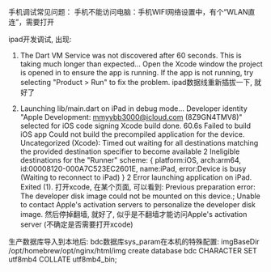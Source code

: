 
手机调试常见问题：
手机不能访问电脑：手机WIFI网络设置中，有个“WLAN直连”，需要打开

ipad开发调试, 出现:
1. The Dart VM Service was not discovered after 60 seconds. This is taking much longer than expected...
Open the Xcode window the project is opened in to ensure the app is running. If the app is not running, try selecting "Product > Run" to fix the problem.
ipad数据线重新插拔一下, 就好了

2. Launching lib/main.dart on iPad in debug mode... Developer identity "Apple Development: mmyybb3000@icloud.com (8Z9GN4TMV8)" selected for iOS code signing Xcode build done. 60.6s Failed to build iOS app Could not build the precompiled application for the device. Uncategorized (Xcode): Timed out waiting for all destinations matching the provided destination specifier to become available 2 Ineligible destinations for the "Runner" scheme: { platform:iOS, arch:arm64, id:00008120-000A7C523EC2601E, name:iPad, error:Device is busy (Waiting to reconnect to iPad) } 2 Error launching application on iPad. Exited (1).
打开xcode, 在某个页面, 可以看到:
Previous preparation error: The developer disk image could not be mounted on this device.; Unable to contact Apple's activation servers to personalize the developer disk image.
然后停掉翻墙, 就好了, 似乎是不翻墙才能访问Apple's activation server 
(不确定是否需要打开xcode)

生产数据库导入到本地后:
bdc数据库sys_param在本机的特殊配置:
imgBaseDir	/opt/homebrew/opt/nginx/html/img
create database bdc CHARACTER SET utf8mb4 COLLATE utf8mb4_bin;